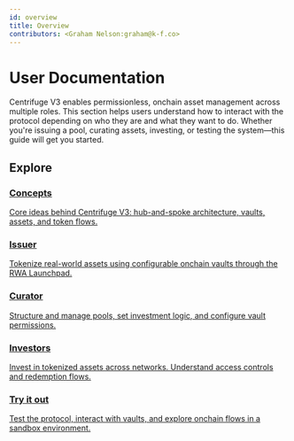 ```yaml
---
id: overview
title: Overview
contributors: <Graham Nelson:graham@k-f.co>
---
```


# User Documentation

Centrifuge V3 enables permissionless, onchain asset management across multiple roles. This section helps users understand how to interact with the protocol depending on who they are and what they want to do. Whether you're issuing a pool, curating assets, investing, or testing the system—this guide will get you started.

## Explore

<div className="card-grid">

  <a className="card-tile" href="/user/concepts">
    <h3>Concepts</h3>
    <p>Core ideas behind Centrifuge V3: hub-and-spoke architecture, vaults, assets, and token flows.</p>
  </a>

  <a className="card-tile" href="/user/issuer">
    <h3>Issuer</h3>
    <p>Tokenize real-world assets using configurable onchain vaults through the RWA Launchpad.</p>
  </a>

  <a className="card-tile" href="/user/curator">
    <h3>Curator</h3>
    <p>Structure and manage pools, set investment logic, and configure vault permissions.</p>
  </a>

  <a className="card-tile" href="/user/investor">
    <h3>Investors</h3>
    <p>Invest in tokenized assets across networks. Understand access controls and redemption flows.</p>
  </a>

  <a className="card-tile" href="/user/deployments">
    <h3>Try it out</h3>
    <p>Test the protocol, interact with vaults, and explore onchain flows in a sandbox environment.</p>
  </a>

</div>